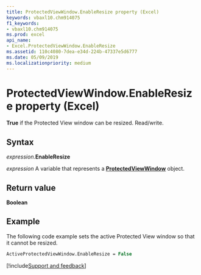 ```yaml
---
title: ProtectedViewWindow.EnableResize property (Excel)
keywords: vbaxl10.chm914075
f1_keywords:
- vbaxl10.chm914075
ms.prod: excel
api_name:
- Excel.ProtectedViewWindow.EnableResize
ms.assetid: 110c4080-7dea-e34d-224b-47337e5d6777
ms.date: 05/09/2019
ms.localizationpriority: medium
---
```



# ProtectedViewWindow.EnableResize property (Excel)

**True** if the Protected View window can be resized. Read/write.


## Syntax

_expression_.**EnableResize**

_expression_ A variable that represents a **[ProtectedViewWindow](Excel.ProtectedViewWindow.md)** object.


## Return value

**Boolean**


## Example

The following code example sets the active Protected View window so that it cannot be resized.

```vb
ActiveProtectedViewWindow.EnableResize = False
```



[!include[Support and feedback](~/includes/feedback-boilerplate.md)]